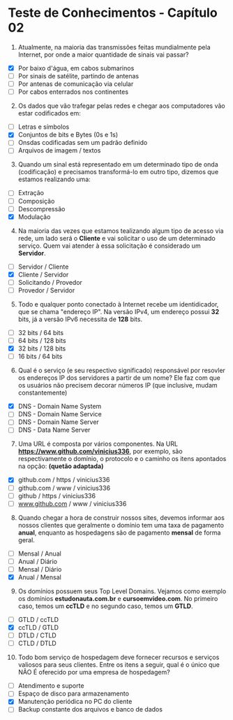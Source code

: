 # Teste de Conhecimentos - Capítulo 02

1. Atualmente, na maioria das transmissões feitas mundialmente pela Internet, por onde a maior quantidade de sinais vai passar?
* [X] Por baixo d'água, em cabos submarinos
* [ ] Por sinais de satélite, partindo de antenas
* [ ] Por antenas de comunicação via celular
* [ ] Por cabos enterrados nos continentes

2. Os dados que vão trafegar pelas redes e chegar aos computadores vão estar codificados em:
* [ ] Letras e símbolos
* [X] Conjuntos de bits e Bytes (0s e 1s)
* [ ] Onsdas codificadas sem um padrão definido
* [ ] Arquivos de imagem / textos

3. Quando um sinal está representado em um determinado tipo de onda (codificação) e precisamos transformá-lo em outro tipo, dizemos que estamos realizando uma:
* [ ] Extração
* [ ] Composição
* [ ] Descompressão
* [X] Modulação

4. Na maioria das vezes que estamos tealizando algum tipo de acesso via rede, um lado será o **Cliente** e vai solicitar o uso de um determinado serviço. Quem vai atender à essa solicitação é considerado um **Servidor**.
* [ ] Servidor      /    Cliente
* [X] Cliente       /    Servidor
* [ ] Solicitando   /    Provedor
* [ ] Provedor      /    Servidor

5. Todo e qualquer ponto conectado à Internet recebe um identidicador, que se chama "endereço IP". Na versão IPv4, um endereço possui **32** bits, já a versão IPv6 necessita de **128** bits.
* [ ] 32 bits / 64  bits
* [ ] 64 bits / 128 bits
* [X] 32 bits / 128 bits
* [ ] 16 bits / 64  bits

6. Qual é o serviço (e seu respectivo significado) responsável por resovler os endereços IP dos servidores a partir de um nome? Ele faz com que os usuários não precisem decorar números IP (que inclusive, mudam constantemente)
* [X] DNS - Domain Name System
* [ ] DNS - Domain Name Service
* [ ] DNS - Domain Name Server
* [ ] DNS - Data Name Server

7. Uma URL é composta por vários componentes. Na URL **https://www.github.com/vinicius336**, por exemplo, são respectivamente o domínio, o protocolo e o caminho os itens apontados na opção: **(quetão adaptada)**
* [X] github.com     / https     / vinicius336
* [ ] github.com     / www       / vinicius336
* [ ] github         / https     / vinicius336
* [ ] www.github.com / www       / vinicius336

8. Quando chegar a hora de construir nossos sites, devemos informar aos nossos clientes que geralmente o domínio tem uma taxa de pagamento **anual**, enquanto as hospedagens são de pagamento **mensal** de forma geral.
* [ ] Mensal / Anual
* [ ] Anual  / Diário
* [ ] Mensal / Diário
* [X] Anual  / Mensal

9. Os domínios possuem seus Top Level Domains. Vejamos como exemplo os domínios __estudonauta.com.br__ e __cursoemvideo.com__. No primeiro caso, temos um **ccTLD** e no segundo caso, temos um **GTLD**.
* [ ] GTLD  / ccTLD
* [X] ccTLD / GTLD
* [ ] DTLD  / CTLD
* [ ] CTLD  / DTLD

10. Todo bom serviço de hospedagem deve fornecer recursos e serviços valiosos para seus clientes. Entre os itens a seguir, qual é o único que NÃO É oferecido por uma empresa de hospedagem?
* [ ] Atendimento e suporte
* [ ] Espaço de disco para armazenamento
* [X] Manutenção periódica no PC do cliente
* [ ] Backup constante dos arquivos e banco de dados
